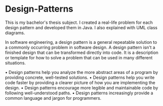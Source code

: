 # Design-Patterns
This is my bachelor's thesis subject. I created a real-life problem for each design pattern and developed them in Java. I also explained with UML class diagrams.

In software engineering, a design pattern is a general repeatable solution to a commonly occurring problem in software design. A design pattern isn't a finished design that can be transformed directly into code. It is a description or template for how to solve a problem that can be used in many different situations.

• Design patterns help you analyze the more abstract areas of a program by providing concrete, well-tested solutions.
• Design patterns help you write code faster by providing a clearer picture of how you are implementing the design.
• Design patterns encourage more legible and maintainable code by following well-understood paths.
• Design patterns increasingly provide a common language and jargon for programmers.
